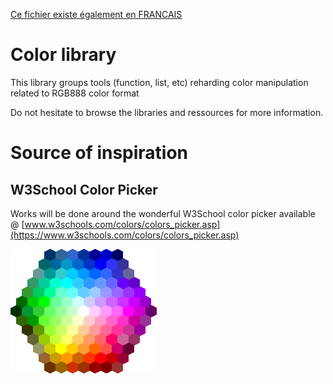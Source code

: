 [Ce fichier existe également en FRANCAIS](readme.md)

# Color library

This library groups tools (function, list, etc) reharding color manipulation related to RGB888 color format

Do not hesitate to browse the libraries and ressources for more information.

# Source of inspiration

## W3School Color Picker

Works will be done around the wonderful W3School color picker available @ [www.w3schools.com/colors/colors_picker.asp](https://www.w3schools.com/colors/colors_picker.asp)

![Hexagonale color picker](docs/_static/colormap_picker.bmp)
